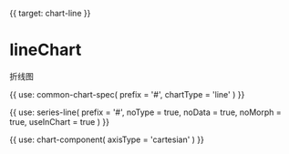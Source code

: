 {{ target: chart-line }}

# lineChart

折线图

{{ use: common-chart-spec(
    prefix = '#',
    chartType = 'line'
) }}

{{ use: series-line(
  prefix = '#',
  noType = true,
  noData = true,
  noMorph = true,
  useInChart = true
) }}

{{ use: chart-component(
  axisType = 'cartesian'
) }}
